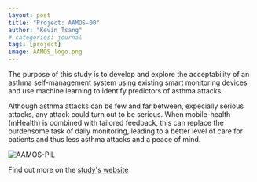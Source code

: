```yaml
---
layout: post
title: "Project: AAMOS-00"
author: "Kevin Tsang"
# categories: journal
tags: [project]
image: AAMOS_logo.png
---
```


The purpose of this study is to develop and explore the acceptability of an asthma self-management system using existing smart monitoring devices and use machine learning to identify predictors of asthma attacks.

Although asthma attacks can be few and far between, expecially serious attacks, any attack could turn out to be serious. When mobile-health (mHealth) is combined with tailored feedback, this can replace the burdensome task of daily monitoring, leading to a better level of care for patients and thus less asthma attacks and a peace of mind.

![AAMOS-PIL](/assets/img/AAMOS-00_Patient_Information_Leaflet.jpg)

Find out more on the [study's website](https://www.ed.ac.uk/usher/aukcar/knowledge-hub/projects/aamos-00)